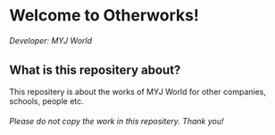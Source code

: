 <h1>Welcome to Otherworks!</h1>
<h6>Developer: MYJ World</h6>
<h2>What is this repositery about?</h2>
<p>This repositery is about the works of MYJ World for other companies, schools, people etc. </p>
<h6>Please do not copy the work in this repositery. Thank you!</h6>
